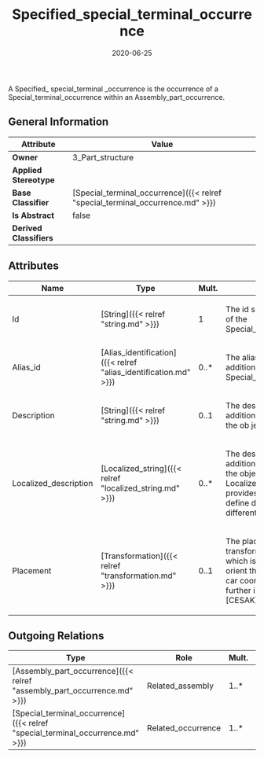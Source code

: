 ﻿---
title: Specified_special_terminal_occurrence
toc: false
type: specs
date: "2020-06-25"
draft: false
specification: KBL
version: 2.5.sr1
documentType: "Recommendation"
elementType: Class
classes:
  - Specified_special_terminal_occurrence
menu_name: kbl-2.5.sr1
---
<p>A Specified_ special_terminal _occurrence is the occurrence of a Special_terminal_occurrence within an Assembly_part_occurrence.</p>

## General Information

| Attribute               | Value |
|-------------------------|-------|
| **Owner**               | 3_Part_structure |
| **Applied Stereotype**  |   |
| **Base Classifier**     | [Special_terminal_occurrence]({{< relref "special_terminal_occurrence.md" >}})<br/>  |
| **Is Abstract**         | false |
| **Derived Classifiers** |   |

## Attributes
|  Name  |  Type  |  Mult.  |  Description  |  Owning Classifier  |
|--------|--------|---------|---------------|--------------|
|Id | [String]({{< relref "string.md" >}}) | 1 | <p>The id specifies the identifier of the Special_terminal_occurrence.</p> | [Special_terminal_occurrence]({{< relref "special_terminal_occurrence.md" >}}) |
|Alias_id | [Alias_identification]({{< relref "alias_identification.md" >}}) | 0..* | <p>The alias_id specifies additional identifiers for the Special_terminal _occurrence</p> | [Special_terminal_occurrence]({{< relref "special_terminal_occurrence.md" >}}) |
|Description | [String]({{< relref "string.md" >}}) | 0..1 | <p>The description specifies additional information about the ob ject.</p> | [Special_terminal_occurrence]({{< relref "special_terminal_occurrence.md" >}}) |
|Localized_description | [Localized_string]({{< relref "localized_string.md" >}}) | 0..* | <p> The description specifies additional information about the object. The Localized_description provides the possibility to define descriptions for different language codes.       </p> | [Special_terminal_occurrence]({{< relref "special_terminal_occurrence.md" >}}) |
|Placement | [Transformation]({{< relref "transformation.md" >}}) | 0..1 | <p>The placement specifies the transformation information, which is used to locate and orient the occurrence in the car coordinate system. For further information see [CESAK].</p> | [Special_terminal_occurrence]({{< relref "special_terminal_occurrence.md" >}}) |

## Outgoing Relations
|    Type  |   Role   |   Mult.   |   Mult.   |   Description   |
|----------|----------|-----------|-----------|-----------------|
| [Assembly_part_occurrence]({{< relref "assembly_part_occurrence.md" >}}) | Related_assembly | 1..* | 0..* |  |
| [Special_terminal_occurrence]({{< relref "special_terminal_occurrence.md" >}}) | Related_occurrence | 1..* | 0..* |  |
